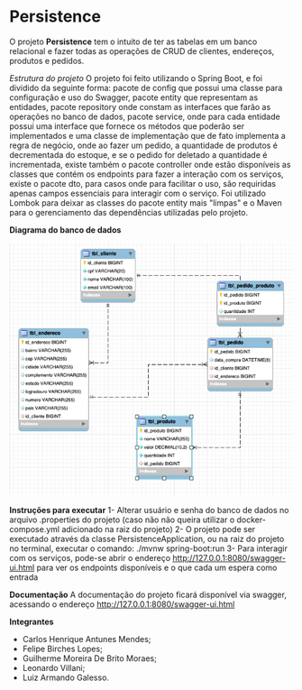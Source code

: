 # Persistence

O projeto **Persistence** tem o intuito de ter as tabelas em um banco relacional e fazer todas as operações de CRUD de clientes, endereços, produtos e pedidos.

*Estrutura do projeto*
O projeto foi feito utilizando o Spring Boot, e foi dividido da seguinte forma: pacote de config que possui uma classe para configuração e uso do Swagger, pacote entity que representam as entidades, pacote repository onde constam as interfaces que farão as operações no banco de dados, pacote service, onde para cada entidade possui uma interface que fornece os métodos que poderão ser implementados e uma classe de implementação que de fato implementa a regra de negócio, onde ao fazer um pedido, a quantidade de produtos é decrementada do estoque, e se o pedido for deletado a quantidade é incrementada, existe também o pacote controller onde estão disponíveis as classes que contém os endpoints para fazer a interação com os serviços, existe o pacote dto, para casos onde para facilitar o uso, são requiridas apenas campos essenciais para interagir com o serviço. Foi utilizado Lombok para deixar as classes do pacote entity mais "limpas" e o Maven para o gerenciamento das dependências utilizadas pelo projeto.

**Diagrama do banco de dados**


![Screenshot](Diagrama.png)

**Instruções para executar**
1- Alterar usuário e senha do banco de dados no arquivo .properties do projeto (caso não não queira utilizar o docker-compose.yml adicionado na raiz do projeto)
2- O projeto pode ser executado através da classe PersistenceApplication, ou na raiz do projeto no terminal, executar o comando: ./mvnw spring-boot:run
3- Para interagir com os serviços, pode-se abrir o endereço http://127.0.0.1:8080/swagger-ui.html para ver os endpoints disponíveis e o que cada um espera como entrada

**Documentação**
A documentação do projeto ficará disponível via swagger, acessando o endereço http://127.0.0.1:8080/swagger-ui.html

**Integrantes**
* Carlos Henrique Antunes Mendes;
* Felipe Birches Lopes;
* Guilherme Moreira De Brito Moraes;
* Leonardo Villani;
* Luiz Armando Galesso.
